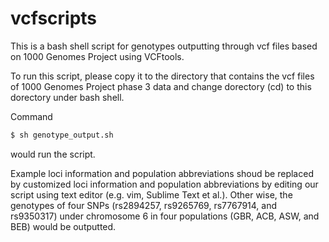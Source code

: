 # vcfscripts

This is a bash shell script for genotypes outputting through vcf files based on 1000 Genomes Project using VCFtools.

To run this script, please copy it to the directory that contains the vcf files of 1000 Genomes Project phase 3 data and change dorectory (cd) to this dorectory under bash shell.

Command
```Bash
$ sh genotype_output.sh
```
would run the script.

Example loci information and population abbreviations shoud be replaced by customized loci information and population abbreviations by editing our script using text editor (e.g. vim, Sublime Text et al.). Other wise, the genotypes of four SNPs (rs2894257, rs9265769, rs7767914, and rs9350317) under chromosome 6 in four populations (GBR, ACB, ASW, and BEB) would be outputted.